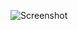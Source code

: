 ![Screenshot](https://media.githubusercontent.com/media/aw1cks/dotfiles/master/desktop/screenshot.png)
